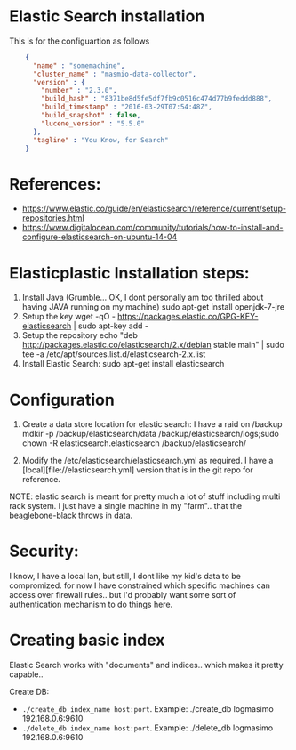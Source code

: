 Elastic Search installation
==========================

This is for the configuartion as follows
```json
	{
	  "name" : "somemachine",
	  "cluster_name" : "masmio-data-collector",
	  "version" : {
	    "number" : "2.3.0",
	    "build_hash" : "8371be8d5fe5df7fb9c0516c474d77b9feddd888",
	    "build_timestamp" : "2016-03-29T07:54:48Z",
	    "build_snapshot" : false,
	    "lucene_version" : "5.5.0"
	  },
	  "tagline" : "You Know, for Search"
	}
```

References:
===========
* https://www.elastic.co/guide/en/elasticsearch/reference/current/setup-repositories.html
* https://www.digitalocean.com/community/tutorials/how-to-install-and-configure-elasticsearch-on-ubuntu-14-04


Elasticplastic Installation steps:
===================
1. Install Java	(Grumble... OK, I dont personally am too thrilled about having JAVA running on my machine)
	sudo apt-get install openjdk-7-jre
1. Setup the key
	wget -qO - https://packages.elastic.co/GPG-KEY-elasticsearch | sudo apt-key add -
2. Setup the repository
	echo "deb http://packages.elastic.co/elasticsearch/2.x/debian stable main" | sudo tee -a /etc/apt/sources.list.d/elasticsearch-2.x.list
3. Install Elastic Search:
	sudo apt-get install elasticsearch

Configuration
=============

1. Create a data store location for elastic search: I have a raid on /backup
	mdkir -p /backup/elasticsearch/data  /backup/elasticsearch/logs;sudo chown -R elasticsearch.elasticsearch /backup/elasticsearch/

2. Modify the /etc/elasticsearch/elasticsearch.yml as required. I have a [local][file://elasticsearch.yml] version that is in the git repo for reference.

NOTE: elastic search is meant for pretty much a lot of stuff including multi rack system.
I just have a single machine in my "farm".. that the beaglebone-black throws in data.


Security:
========

I know, I have a local lan, but still, I dont like my kid's data to be compromized. for now
I have constrained which specific machines can access over firewall rules.. but I'd probably want some sort of authentication mechanism to do things here.


Creating basic index
====================

Elastic Search works with "documents" and indices.. which makes it pretty capable..

Create DB:
* ```./create_db index_name host:port```. Example:
	./create_db logmasimo 192.168.0.6:9610
* ```./delete_db index_name host:port```. Example:
	./delete_db logmasimo 192.168.0.6:9610
